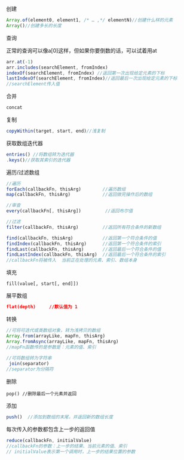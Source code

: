 创建

```js
Array.of(element0, element1, /* … ,*/ elementN)//创建什么样的元素
Array()//创建多长的长度 
```

查询

正常的查询可以像a[0]这样，但如果你要倒数的话，可以试着用at

```js
arr.at(-1)
arr.includes(searchElement, fromIndex)   
indexOf(searchElement, fromIndex) //返回第一次出现给定元素的下标
lastIndexOf(searchElement, fromIndex)//返回最后一次出现给定元素的下标
//searchElement传入值

```

合并

```js
concat
```

复制

```js
copyWithin(target, start, end)//浅复制
```

获取数组迭代器

```js
entries() //将数组转为迭代器
.keys()//获取其索引的迭代器
```

遍历/过滤数组

```js
//遍历
forEach(callbackFn, thisArg)		//遍历数组
map(callbackFn, thisArg)			//返回做完操作后的数组

//审查
every(callbackFn[, thisArg])    	 //返回布尔值

//过滤
filter(callbackFn, thisArg)     	//返回所有符合条件的新数组

find(callbackFn, thisArg)    		//返回第一个符合条件的值
findIndex(callbackFn, thisArg)		//返回第一个符合条件的索引
findLast(callbackFn, thisArg)		//返回最后一个符合条件的值
findLastIndex(callbackFn, thisArg)	//返回最后一个符合条件的索引
//callbackFn将被传入  当前正在处理的元素、索引、数组本身
```

填充

```
fill(value[, start[, end]])
```

展平数组

```json
flat(depth)		//默认值为 1
```

转换

```js
//可将可迭代或类数组对象，转为浅拷贝的数组
Array.from(arrayLike, mapFn, thisArg)
Array.fromAsync(arrayLike, mapFn, thisArg)
//mapFn函数传的是参数是：元素的值、索引
 
//可将数组转为字符串
 join(separator) 
//separator为分隔符
```

删除

```
pop() //删除最后一个元素并返回
```

添加

```js
push()	//添加到数组的末尾，并返回新的数组长度
```

每次传入的参数都包含上一步的返回值

```js
reduce(callbackFn, initialValue)	
//callbackFn的参数：上一步的结果、当前元素的值、索引
// initialValue表示第一个调用时，上一步的结果位置的参数
```

